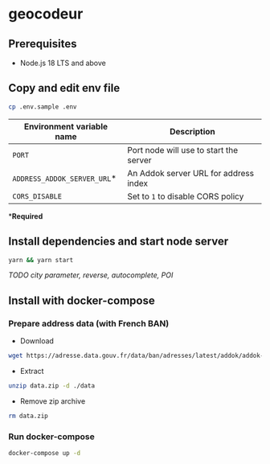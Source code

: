 # geocodeur

## Prerequisites

- Node.js 18 LTS and above

## Copy and edit env file

```bash
cp .env.sample .env
```

| Environment variable name | Description |
| --- | --- |
| `PORT` | Port node will use to start the server |
| `ADDRESS_ADDOK_SERVER_URL`* | An Addok server URL for address index |
| `CORS_DISABLE` | Set to `1` to disable CORS policy |

***Required**

## Install dependencies and start node server

```bash
yarn && yarn start
```

*TODO city parameter, reverse, autocomplete, POI*

## Install with docker-compose

### Prepare address data (with French BAN)

- Download

```bash
wget https://adresse.data.gouv.fr/data/ban/adresses/latest/addok/addok-france-bundle.zip -O data.zip
```

- Extract

```bash
unzip data.zip -d ./data
```

- Remove zip archive

```bash
rm data.zip
```

### Run docker-compose

```bash
docker-compose up -d
```
